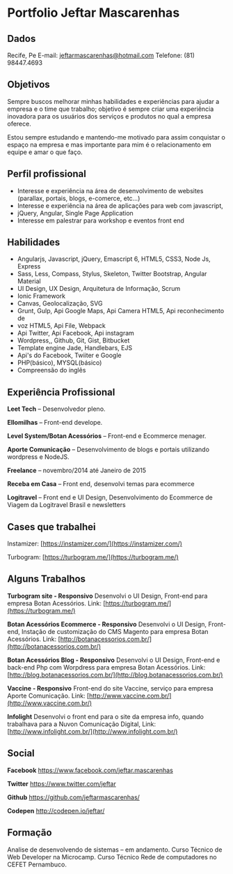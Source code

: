 # Portfolio Jeftar Mascarenhas

## Dados 

Recife, Pe
E-mail: jeftarmascarenhas@hotmail.com
Telefone: (81) 98447.4693

## Objetivos

Sempre buscos melhorar minhas habilidades e experiências para ajudar a empresa e o time que trabalho; objetivo é sempre criar uma experiência
inovadora para os usuários dos serviços e produtos no qual a empresa oferece.

Estou sempre estudando e mantendo-me motivado para assim conquistar o
espaço na empresa e mas importante para mim é o relacionamento em equipe e amar o que faço.

## Perfil profissional 

* Interesse e experiência na área de desenvolvimento de websites (parallax,
portais, blogs, e-comerce, etc…)
* Interesse e experiência na área de aplicações para web com javascript,
* jQuery, Angular, Single Page Application
* Interesse em palestrar para workshop e eventos front end

## Habilidades 

* Angularjs, Javascript, jQuery, Emascript 6, HTML5, CSS3, Node Js, Express
* Sass, Less, Compass, Stylus, Skeleton, Twitter Bootstrap, Angular Material
* UI Design, UX Design, Arquitetura de Informação, Scrum
* Ionic Framework
* Canvas, Geolocalização, SVG
* Grunt, Gulp, Api Google Maps, Api Camera HTML5, Api reconhecimento de
* voz HTML5, Api File, Webpack
* Api Twitter, Api Facebook, Api instagram
* Wordpress,, Github, Git, Gist, Bitbucket
* Template engine Jade, Handlebars, EJS
* Api's do Facebook, Twiiter e Google
* PHP(básico), MYSQL(básico)
* Compreensão do inglês 

## Experiência Profissional

__Leet Tech__ – Desenvolvedor pleno.

__Ellomilhas__ – Front-end develope.

__Level System/Botan Acessórios__ – Front-end e Ecommerce menager.

__Aporte Comunicação__ – Desenvolvimento de blogs e portais utilizando wordpress e NodeJS.

__Freelance__ – novembro/2014 até Janeiro de 2015

__Receba em Casa__ – Front end, desenvolvi temas para ecommerce

__Logitravel__ – Front end e UI Design, Desenvolvimento do Ecommerce de Viagem da Logitravel Brasil e newsletters


## Cases que trabalhei

Instamizer: [https://instamizer.com/](https://instamizer.com/)

Turbogram: [https://turbogram.me/](https://turbogram.me/)

## Alguns Trabalhos
__Turbogram site - Responsivo__
Desenvolvi o UI Design, Front-end
para empresa Botan Acessórios.
Link: [https://turbogram.me/](https://turbogram.me/)

 
__Botan Acessórios Ecommerce - Responsivo__
Desenvolvi o UI Design, Front-end, Instação de customização do CMS Magento
para empresa Botan Acessórios.
Link: [http://botanacessorios.com.br/](http://botanacessorios.com.br/)

__Botan Acessórios Blog - Responsivo__
Desenvolvi o UI Design, Front-end e back-end Php com Worpdress para empresa Botan Acessórios.
Link: [http://blog.botanacessorios.com.br/](http://blog.botanacessorios.com.br/)
 
__Vaccine - Responsivo__
Front-end do site Vaccine, serviço para empresa Aporte Comunicação.
Link: [http://www.vaccine.com.br/](http://www.vaccine.com.br/)

__Infolight__
Desenvolvi o front end para o site da empresa info, quando trabalhava para a
Nuvon Comunicação Digital,
Link: [http://www.infolight.com.br/](http://www.infolight.com.br/)

## Social

__Facebook__
https://www.facebook.com/jeftar.mascarenhas

__Twitter__
https://www.twitter.com/jeftar

__Github__
https://github.com/jeftarmascarenhas/

__Codepen__
http://codepen.io/jeftar/

## Formação

Analise de desenvolvendo de sistemas – em andamento.
Curso Técnico de Web Developer na Microcamp.
Curso Técnico Rede de computadores no CEFET Pernambuco.
